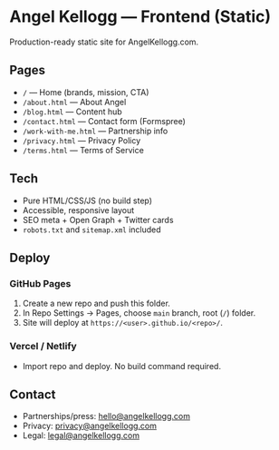 # Angel Kellogg — Frontend (Static)

Production-ready static site for AngelKellogg.com.

## Pages
- `/` — Home (brands, mission, CTA)
- `/about.html` — About Angel
- `/blog.html` — Content hub
- `/contact.html` — Contact form (Formspree)
- `/work-with-me.html` — Partnership info
- `/privacy.html` — Privacy Policy
- `/terms.html` — Terms of Service

## Tech
- Pure HTML/CSS/JS (no build step)
- Accessible, responsive layout
- SEO meta + Open Graph + Twitter cards
- `robots.txt` and `sitemap.xml` included

## Deploy

### GitHub Pages
1. Create a new repo and push this folder.
2. In Repo Settings → Pages, choose `main` branch, root (`/`) folder.
3. Site will deploy at `https://<user>.github.io/<repo>/`.

### Vercel / Netlify
- Import repo and deploy. No build command required.

## Contact
- Partnerships/press: hello@angelkellogg.com
- Privacy: privacy@angelkellogg.com
- Legal: legal@angelkellogg.com
